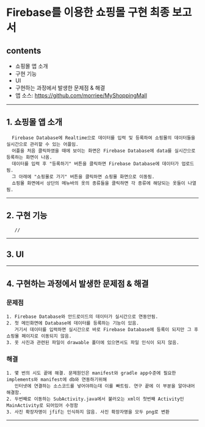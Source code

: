 Firebase를 이용한 쇼핑몰 구현 최종 보고서
=================================================

contents
-----------
+ 쇼핑몰 앱 소개
+ 구현 기능
+ UI
+ 구현하는 과정에서 발생한 문제점 & 해결
+ 앱 소스:  https://github.com/morriee/MyShoppingMall

* * *

## 1. 쇼핑몰 앱 소개
      Firebase Database에 Realtime으로 데이터를 입력 및 등록하여 쇼핑몰의 데이터들을 실시간으로 관리할 수 있는 어플임.
      어플을 처음 클릭하였을 때에 보이는 화면은 Firebase Database에 data를 실시간으로 등록하는 화면이 나옴.
      데이터를 입력 후 "등록하기" 버튼을 클릭하면 Firebase Database에 데이터가 업로드됨.
      그 아래에 "쇼핑몰로 가기" 버튼을 클릭하면 쇼핑몰 화면으로 이동됨.
      쇼핑몰 화면에서 상단의 메뉴바의 옷의 종류들을 클릭하면 각 종류에 해당되는 옷들이 나열됨.

* * *

## 2. 구현 기능

       //

* * *
## 3. UI

* * *
## 4. 구현하는 과정에서 발생한 문제점 & 해결
### 문제점
    1. Firebase Database와 안드로이드의 데이터가 실시간으로 연동안됨.
    2. 첫 메인화면에 Database에 데이터를 등록하는 기능이 있음.
       거기서 데이터를 입력하면 실시간으로 바로 Firebase Database에 등록이 되지만 그 후 쇼핑몰 페이지로 이동되지 않음.
    3. 옷 사진과 관련된 파일이 drawable 폴더에 있으면서도 파일 인식이 되지 않음.
### 해결
    1. 몇 번의 시도 끝에 해결. 문제원인은 manifest와 gradle app수준에 필요한 implements와 manifest에 db와 연동하기위해 
       인터넷에 연결하는 소스코드를 넣어야하는데 이를 빠트림. 연구 끝에 이 부분을 알아내어 해결함.
    2. 두번째로 이동하는 SubActivity.java에서 불러오는 xml이 첫번째 Activity인 MainActivity로 되어있어 수정함
    3. 사진 확장자명이 jfif는 인식하지 않음. 사진 확장자명을 모두 png로 변환
              
* * *
